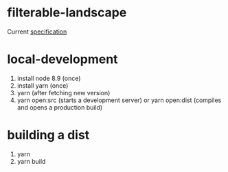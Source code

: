# filterable-landscape

Current [specification](https://docs.google.com/document/d/1QPVrXRjTWDQAwsbgSWutUmteXo0mTXcTvCNlz6qw0Uw/edit)

# local-development
1) install node 8.9 (once)
2) install yarn (once)
3) yarn (after fetching new version)
4) yarn open:src (starts a development server)
     or
   yarn open:dist (compiles and opens a production build)


# building a dist
   1) yarn
   2) yarn build
